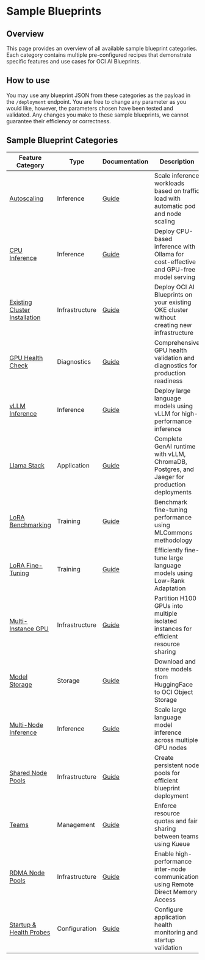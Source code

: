 # Sample Blueprints

## Overview

This page provides an overview of all available sample blueprint categories. Each category contains multiple pre-configured recipes that demonstrate specific features and use cases for OCI AI Blueprints.

## How to use

You may use any blueprint JSON from these categories as the payload in the `/deployment` endpoint. You are free to change any parameter as you would like, however, the parameters chosen have been tested and validated. Any changes you make to these sample blueprints, we cannot guarantee their efficiency or correctness.

## Sample Blueprint Categories

| Feature Category                                                 | Type           | Documentation                                        | Description                                                                                 |
| ---------------------------------------------------------------- | -------------- | ---------------------------------------------------- | ------------------------------------------------------------------------------------------- |
| [Autoscaling](platform_feature_blueprints/auto_scaling/README.md)                                     | Inference      | [Guide](platform_feature_blueprints/auto_scaling/README.md)                      | Scale inference workloads based on traffic load with automatic pod and node scaling         |
| [CPU Inference](workload_blueprints/cpu-inference/README.md)                                  | Inference      | [Guide](workload_blueprints/cpu-inference/README.md)                     | Deploy CPU-based inference with Ollama for cost-effective and GPU-free model serving        |
| [Existing Cluster Installation](platform_feature_blueprints/exisiting_cluster_installation/README.md) | Infrastructure | [Guide](platform_feature_blueprints/exisiting_cluster_installation/README.md)    | Deploy OCI AI Blueprints on your existing OKE cluster without creating new infrastructure   |
| [GPU Health Check](workload_blueprints/gpu-health-check/README.md)                            | Diagnostics    | [Guide](workload_blueprints/gpu-health-check/README.md)                  | Comprehensive GPU health validation and diagnostics for production readiness                |
| [vLLM Inference](workload_blueprints/llm_inference_with_vllm/README.md)                       | Inference      | [Guide](workload_blueprints/llm_inference_with_vllm/README.md)           | Deploy large language models using vLLM for high-performance inference                      |
| [Llama Stack](workload_blueprints/llama-stack/README.md)                                      | Application    | [Guide](workload_blueprints/llama-stack/README.md)                       | Complete GenAI runtime with vLLM, ChromaDB, Postgres, and Jaeger for production deployments |
| [LoRA Benchmarking](workload_blueprints/lora-benchmarking/README.md)                          | Training       | [Guide](workload_blueprints/lora-benchmarking/README.md)                 | Benchmark fine-tuning performance using MLCommons methodology                               |
| [LoRA Fine-Tuning](workload_blueprints/lora-fine-tuning/README.md)                            | Training       | [Guide](workload_blueprints/lora-fine-tuning/README.md)                  | Efficiently fine-tune large language models using Low-Rank Adaptation                       |
| [Multi-Instance GPU](platform_feature_blueprints/mig_multi_instance_gpu/README.md)                    | Infrastructure | [Guide](platform_feature_blueprints/mig_multi_instance_gpu/README.md)            | Partition H100 GPUs into multiple isolated instances for efficient resource sharing         |
| [Model Storage](platform_feature_blueprints/model_storage/README.md)                                  | Storage        | [Guide](platform_feature_blueprints/model_storage/README.md)                     | Download and store models from HuggingFace to OCI Object Storage                            |
| [Multi-Node Inference](workload_blueprints/multi-node-inference/README.md)                    | Inference      | [Guide](workload_blueprints/multi-node-inference/README.md)              | Scale large language model inference across multiple GPU nodes                              |
| [Shared Node Pools](platform_feature_blueprints/shared_node_pools/README.md)                          | Infrastructure | [Guide](platform_feature_blueprints/shared_node_pools/README.md)                 | Create persistent node pools for efficient blueprint deployment                             |
| [Teams](platform_feature_blueprints/teams/README.md)                                                  | Management     | [Guide](platform_feature_blueprints/teams/README.md)                             | Enforce resource quotas and fair sharing between teams using Kueue                          |
| [RDMA Node Pools](platform_feature_blueprints/using_rdma_enabled_node_pools/README.md)                | Infrastructure | [Guide](platform_feature_blueprints/using_rdma_enabled_node_pools/README.md)     | Enable high-performance inter-node communication using Remote Direct Memory Access          |
| [Startup & Health Probes](platform_feature_blueprints/startup_liveness_readiness_probes/README.md)    | Configuration  | [Guide](platform_feature_blueprints/startup_liveness_readiness_probes/README.md) | Configure application health monitoring and startup validation                              |
